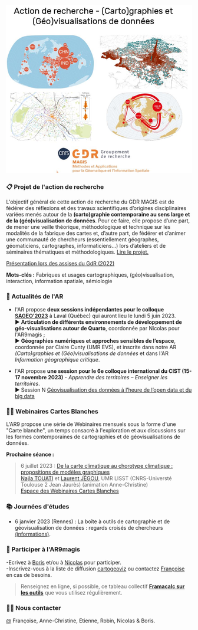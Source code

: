 ![alt text](https://raw.githubusercontent.com/magisAR9/.github/main/profile/AR9visuelok.JPG)


### 📋 Projet de l'action de recherche

L'objectif général de cette action de recherche du GDR MAGIS est de fédérer des réflexions et des travaux scientifiques d’origines disciplinaires variées menés autour de la **(carto)graphie contemporaine au sens large et de la (géo)visualisation de données**. Pour ce faire, elle propose d’une part, de mener une veille théorique, méthodologique et technique sur les modalités de la fabrique des cartes et, d’autre part, de fédérer et d’animer une communauté de chercheurs (essentiellement géographes, géomaticiens, cartographes, informaticiens...) lors d’ateliers et de séminaires thématiques et méthodologiques. [Lire le projet.](https://magisar9.github.io/project/)

[Présentation lors des assises du GdR (2022)](https://docs.google.com/presentation/d/1vMbVFTlbGGtZzkIO2-XujwNUK82SWf_EGzqYgBKjX0E/edit#slide=id.p)

**Mots-clés :** Fabriques et usages cartographiques, (géo)visualisation, interaction, information spatiale, sémiologie


### 📆 Actualités de l'AR

* l'AR propose **deux sessions indépendantes pour le colloque [SAGEO'2023](https://crdig.ulaval.ca/sageo2023/)** à Laval (Québec) qui 
auront lieu le lundi 5 juin 2023. 
</br> :arrow_forward: **Articulation de différents environnements de développement de géo-visualisations autour de Quarto**, coordonnée par Nicolas pour l'AR9magis ;
</br> :arrow_forward: **Géographies numériques et approches sensibles de l’espace**, coordonnée par Claire Cunty (UMR EVS), et inscrite dans notre AR _(Carto)graphies et (Géo)visualisations de données_ et dans l'AR _Information géographique critique_.</br> 

* l'AR propose **une session pour le 6e colloque international du CIST (15-17 novembre 2023)** - _Apprendre des territoires – Enseigner les territoires_.
</br>:arrow_forward: Session N [Géovisualisation des données à l’heure de l’open data et du big data](https://cist2023.sciencesconf.org/resource/page/id/24) </br> 


### 👩‍💻 Webinaires Cartes Blanches

L'AR9 propose une série de Webinaires mensuels sous la forme d'une "Carte blanche", un temps consacré à l'exploration et aux discussions sur les formes contemporaines de cartographies et de géovisualisations de données. 

**Prochaine séance :** 
> 6 juillet 2023 : [De la carte climatique au chorotype climatique : propositions de modèles graphiques](https://github.com/magisAR9/webinaires/blob/main/cartogeoviz4-touatijegou.md) </br>
[Najla TOUATI](https://lisst.univ-tlse2.fr/accueil/hn-accompagnement-de-la-recherche/najla-touati#/) et [Laurent JÉGOU](https://ljegou.github.io/), UMR LISST (CNRS-Universté Toulouse 2 Jean Jaurès) (animation Anne-Christine)</BR>
[Espace des Webinaires Cartes Blanches](https://github.com/magisAR9/webinaires) </br>

### 📚 Journées d'études 

* 6 janvier 2023 (Rennes) : La boîte à outils de cartographie et de géovisualisation de données : regards croisés de chercheurs [(informations)](https://github.com/magisAR9/JEGeovizRennes). </br>



### 🌈 Participer à l'AR9magis
-Ecrivez à [Boris](mailto:boris.mericskay@univ-rennes2.fr) et/ou à [Nicolas](mailto:nicolas.lambert@cnrs.fr) pour participer. </br>
-Inscrivez-vous à la liste de diffusion [cartogeoviz](http://listes.ifsttar.fr/wws/info/cartogeoviz-magis) ou contactez [Françoise](mailto:francoise.bahoken@univ-eiffel.fr) en cas de besoins.

> Renseignez en ligne, si possible, ce tableau collectif **[Framacalc sur les outils](https://lite.framacalc.org/v8em5nhyq3-9t7k)** que vous utilisez régulièrement.

### 🙋‍♀️ Nous contacter
[@](mailto:francoise.bahoken@univ-eiffel.fr,anne-christine.bronner@misha.fr,etienne.come@univ-eiffel.fr,robin.cura@univ-paris1.fr,nicolas.lambert@cnrs.fr,boris.mericskay@univ-rennes2.fr,) Françoise, Anne-Christine, Etienne, Robin, Nicolas & Boris. 


<!--

**Here are some ideas to get you started:**

🙋‍♀️ A short introduction - what is your organization all about?
🌈 Contribution guidelines - how can the community get involved?
👩‍💻 Useful resources - where can the community find your docs? Is there anything else the community should know?
🍿 Fun facts - what does your team eat for breakfast?
🧙 Remember, you can do mighty things with the power of [Markdown](https://docs.github.com/github/writing-on-github/getting-started-with-writing-and-formatting-on-github/basic-writing-and-formatting-syntax)
-->
